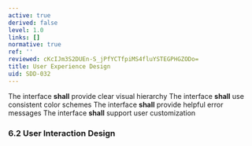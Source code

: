 ```yaml
---
active: true
derived: false
level: 1.0
links: []
normative: true
ref: ''
reviewed: cKcIJm3S2DUEn-S_jPfYCTfpiMS4fluYSTEGPHGZODo=
title: User Experience Design
uid: SDD-032
---
```


The interface **shall** provide clear visual hierarchy
The interface **shall** use consistent color schemes
The interface **shall** provide helpful error messages
The interface **shall** support user customization

### 6.2 User Interaction Design